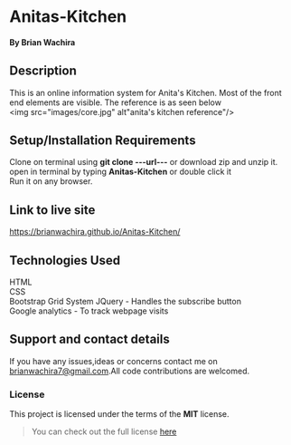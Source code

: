 # Anitas-Kitchen
#### 
#### By **Brian Wachira**
## Description
This is an online information system for Anita's Kitchen. Most of the front end elements are visible. The reference is as seen below<br/>
<img src="images/core.jpg" alt"anita's kitchen reference"/>
## Setup/Installation Requirements
Clone on terminal using **git clone ---url---** or download zip and unzip it.
open in terminal by typing **Anitas-Kitchen** or double click it
<br/>Run it on any browser.
## Link to live site
https://brianwachira.github.io/Anitas-Kitchen/
## Technologies Used
HTML<br/>
CSS<br/>
Bootstrap Grid System
JQuery - Handles the subscribe button<br/>
Google analytics - To track webpage visits
## Support and contact details
If you have any issues,ideas or concerns contact me on<a href="https://mail.google.com/mail/?view=cm&fs=1&to=brianwachira7@gmail.com" target="_blank"> brianwachira7@gmail.com</a>.All code contributions are welcomed.
### License
This project is licensed under the terms of the **MIT** license.

>You can check out the full license [here](https://github.com/brianwachira/Anitas-Kitchen/blob/master/LICENSE)  


